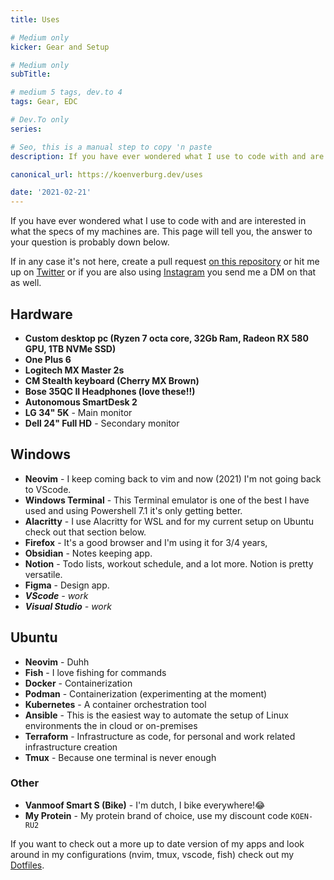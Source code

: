 ```yaml
---
title: Uses

# Medium only
kicker: Gear and Setup

# Medium only
subTitle:

# medium 5 tags, dev.to 4
tags: Gear, EDC

# Dev.To only
series:

# Seo, this is a manual step to copy 'n paste
description: If you have ever wondered what I use to code with and are interested in what the specs of my machines are. This page will tell you, the answer to your question is probably down below.

canonical_url: https://koenverburg.dev/uses

date: '2021-02-21'
---
```


If you have ever wondered what I use to code with and are interested in what the specs of my machines are. This page will tell you, the answer to your question is probably down below.

If in any case it's not here, create a pull request [on this repository][1] or hit me up on [Twitter][2] or if you are also using [Instagram][3] you send me a DM on that as well.

## Hardware
- **Custom desktop pc (Ryzen 7 octa core, 32Gb Ram, Radeon RX 580 GPU, 1TB NVMe SSD)**
- **One Plus 6**
- **Logitech MX Master 2s**
- **CM Stealth keyboard (Cherry MX Brown)**
- **Bose 35QC II Headphones (love these!!)**
- **Autonomous SmartDesk 2**
- **LG 34" 5K** - Main monitor
- **Dell 24" Full HD** - Secondary monitor

## Windows
- **Neovim** - I keep coming back to vim and now (2021) I'm not going back to VScode.
- **Windows Terminal** - This Terminal emulator is one of the best I have used and using Powershell 7.1 it's only getting better.
- **Alacritty** - I use Alacritty for WSL and for my current setup on Ubuntu check out that section below.
- **Firefox** - It's a good browser and I'm using it for 3/4 years,
- **Obsidian** - Notes keeping app.
- **Notion** - Todo lists, workout schedule, and a lot more. Notion is pretty versatile.
- **Figma** - Design app.
- _**VScode** - work_
- _**Visual Studio** - work_

## Ubuntu
- **Neovim** - Duhh
- **Fish** - I love fishing for commands
- **Docker** - Containerization
- **Podman** - Containerization (experimenting at the moment)
- **Kubernetes** - A container orchestration tool
- **Ansible** - This is the easiest way to automate the setup of Linux environments the in cloud or on-premises
- **Terraform** - Infrastructure as code, for personal and work related infrastructure creation
- **Tmux** - Because one terminal is never enough

### Other
- **Vanmoof Smart S (Bike)** - I'm dutch, I bike everywhere!😂
- **My Protein** - My protein brand of choice, use my discount code `KOEN-RU2`

If you want to check out a more up to date version of my apps and look around in my configurations (nvim, tmux, vscode, fish) check out my [Dotfiles][4].

[1]: https://github.com/koenverburg/site
[2]: https://twitter.com/@koenverburg_
[3]: https://instagram.com/koen.devops
[4]: https://github.com/koenverburg/dotfiles
